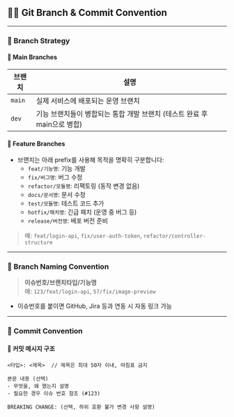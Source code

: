 ## 🤙🏻 Git Branch & Commit Convention

---

### 📌 Branch Strategy

#### 🌳 Main Branches

| 브랜치    | 설명                                           |
|--------|----------------------------------------------|
| `main` | 실제 서비스에 배포되는 운영 브랜치                          |
| `dev`  | 기능 브랜치들이 병합되는 통합 개발 브랜치 (테스트 완료 후 main으로 병합) |

#### 🌿 Feature Branches

- 브랜치는 아래 prefix를 사용해 목적을 명확히 구분합니다:
    - `feat/기능명`: 기능 개발
    - `fix/버그명`: 버그 수정
    - `refactor/모듈명`: 리팩토링 (동작 변경 없음)
    - `docs/문서명`: 문서 수정
    - `test/모듈명`: 테스트 코드 추가
    - `hotfix/패치명`: 긴급 패치 (운영 중 버그 등)
    - `release/버전명`: 배포 버전 준비

> 예: `feat/login-api`, `fix/user-auth-token`, `refactor/controller-structure`

---

### 📌 Branch Naming Convention

> **이슈번호/브랜치타입/기능명**  
> 예: `123/feat/login-api`, `57/fix/image-preview`

- 이슈번호를 붙이면 GitHub, Jira 등과 연동 시 자동 링크 가능

---

### 📌 Commit Convention

#### 🧱 커밋 메시지 구조

```plaintext
<타입>: <제목>  // 제목은 최대 50자 이내, 마침표 금지

본문 내용 (선택)  
- 무엇을, 왜 했는지 설명  
- 필요한 경우 이슈 번호 참조 (#123)

BREAKING CHANGE: (선택, 하위 호환 불가 변경 사항 설명)